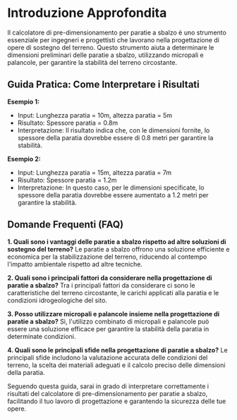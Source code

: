 # Introduzione Approfondita
Il calcolatore di pre-dimensionamento per paratie a sbalzo è uno strumento essenziale per ingegneri e progettisti che lavorano nella progettazione di opere di sostegno del terreno. Questo strumento aiuta a determinare le dimensioni preliminari delle paratie a sbalzo, utilizzando micropali e palancole, per garantire la stabilità del terreno circostante.

## Guida Pratica: Come Interpretare i Risultati

**Esempio 1:**
- Input: Lunghezza paratia = 10m, altezza paratia = 5m
- Risultato: Spessore paratia = 0.8m
- Interpretazione: Il risultato indica che, con le dimensioni fornite, lo spessore della paratia dovrebbe essere di 0.8 metri per garantire la stabilità.

**Esempio 2:**
- Input: Lunghezza paratia = 15m, altezza paratia = 7m
- Risultato: Spessore paratia = 1.2m
- Interpretazione: In questo caso, per le dimensioni specificate, lo spessore della paratia dovrebbe essere aumentato a 1.2 metri per garantire la stabilità.

## Domande Frequenti (FAQ)

**1. Quali sono i vantaggi delle paratie a sbalzo rispetto ad altre soluzioni di sostegno del terreno?**
Le paratie a sbalzo offrono una soluzione efficiente e economica per la stabilizzazione del terreno, riducendo al contempo l'impatto ambientale rispetto ad altre tecniche.

**2. Quali sono i principali fattori da considerare nella progettazione di paratie a sbalzo?**
Tra i principali fattori da considerare ci sono le caratteristiche del terreno circostante, le carichi applicati alla paratia e le condizioni idrogeologiche del sito.

**3. Posso utilizzare micropali e palancole insieme nella progettazione di paratie a sbalzo?**
Sì, l'utilizzo combinato di micropali e palancole può essere una soluzione efficace per garantire la stabilità della paratia in determinate condizioni.

**4. Quali sono le principali sfide nella progettazione di paratie a sbalzo?**
Le principali sfide includono la valutazione accurata delle condizioni del terreno, la scelta dei materiali adeguati e il calcolo preciso delle dimensioni della paratia.

Seguendo questa guida, sarai in grado di interpretare correttamente i risultati del calcolatore di pre-dimensionamento per paratie a sbalzo, facilitando il tuo lavoro di progettazione e garantendo la sicurezza delle tue opere.